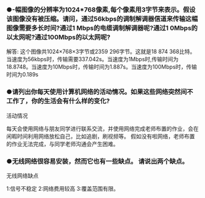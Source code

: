 ### ●-幅图像的分辨率为1024*768像素,每个像素用3字节来表示。假设该图像没有被压缩。请问，通过56kbps的调制解调器信道来传输这幅图像需要多长时间?通过1 Mbps的电缆调制解调器呢?通过1 0Mbps的以太网呢?通过100Mbps的以太网呢?

解答:
这个图像共1024×768×3字节或2359 296字节。这就是18 874 368比特。当速度为56kbps时，传输需要337.042s。当速度为1Mbps时,传输时间为18.8748。当速度为10Mbps时，传输时间为1.887s。当速度为100Mbps时，传输时间为0.189s

### ●请列出你每天使用计算机网络的活动情况。如果这些网络突然间不工作了，你的生活会有什么样的变化?

活动情况                                      

 每天会使用网络与朋友同学进行联系交流，并使用网络完成老师布置的作业，会在闲暇时间利用网络放松自己，比如追剧，刷视频等。                                       假如没有啦网络，老师布置的作业无法完成，与同学老师沟通会产生困难。

### ●无线网络很容易安装，然而它也有一些缺点。 请说出两个缺点。

无线网络缺点                              

 1:信号不稳定   2:网络费用较高   3:覆盖范围有限。